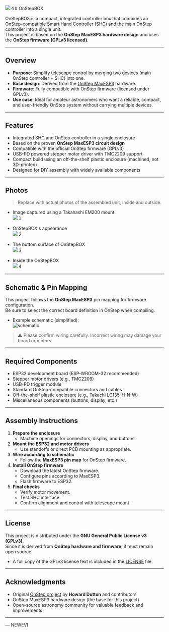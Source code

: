 ![４](https://github.com/user-attachments/assets/b5356926-2887-492b-bf77-f7f510afd9e3)# OnStepBOX

OnStepBOX is a compact, integrated controller box that combines an OnStep-compatible Smart Hand Controller (SHC) and the main OnStep controller into a single unit.  
This project is based on the **OnStep MaxESP3 hardware design** and uses the **OnStep firmware (GPLv3 licensed)**.  

---

## Overview

- **Purpose**: Simplify telescope control by merging two devices (main OnStep controller + SHC) into one.  
- **Base design**: Derived from the [OnStep MaxESP3](https://onstep.groups.io/g/main/wiki/MaxESP3) hardware.  
- **Firmware**: Fully compatible with OnStep firmware (licensed under GPLv3).  
- **Use case**: Ideal for amateur astronomers who want a reliable, compact, and user-friendly OnStep system without carrying multiple devices.  

---

## Features

- Integrated SHC and OnStep controller in a single enclosure  
- Based on the proven **OnStep MaxESP3 circuit design**  
- Compatible with the official OnStep firmware (GPLv3)  
- USB-PD powered stepper motor driver with TMC2209 support  
- Compact build using an off-the-shelf plastic enclosure (machined, not 3D-printed)  
- Designed for DIY assembly with widely available components  

---

## Photos

> Replace with actual photos of the assembled unit, inside and outside.

- Image captured using a Takahashi EM200 mount.  
  ![１](https://github.com/user-attachments/assets/b6eef8e2-6a49-451e-a25b-f3ea39513ce8)


- OnStepBOX's appearance  
  ![２](https://github.com/user-attachments/assets/d4c9ff88-3c86-483d-a861-04df58b4baf9)

- The bottom surface of OnStepBOX  
 ![３](https://github.com/user-attachments/assets/0d02b4d1-f0de-44f6-b6c1-69fcf6772284)


- Inside the OnStepBOX  
  ![４](https://github.com/user-attachments/assets/f67b535e-504f-4364-8aed-e7f253490f6c)


---

## Schematic & Pin Mapping

This project follows the **OnStep MaxESP3** pin mapping for firmware configuration.  
Be sure to select the correct board definition in OnStep when compiling.  

- Example schematic (simplified):  
  ![schematic](docs/images/schematic.png)

> ⚠️ Please confirm wiring carefully. Incorrect wiring may damage your board or motors.

---

## Required Components

- ESP32 development board (ESP-WROOM-32 recommended)  
- Stepper motor drivers (e.g., TMC2209)  
- USB-PD trigger module  
- Standard OnStep-compatible connectors and cables  
- Off-the-shelf plastic enclosure (e.g., Takachi LC135-H-N-W)  
- Miscellaneous components (buttons, display, etc.)  

---

## Assembly Instructions

1. **Prepare the enclosure**  
   - Machine openings for connectors, display, and buttons.  
2. **Mount the ESP32 and motor drivers**  
   - Use standoffs or direct PCB mounting as appropriate.  
3. **Wire according to schematic**  
   - Follow the **MaxESP3 pin map** for OnStep firmware.  
4. **Install OnStep firmware**  
   - Download the latest OnStep firmware.  
   - Configure pins according to MaxESP3.  
   - Flash firmware to ESP32.  
5. **Final checks**  
   - Verify motor movement.  
   - Test SHC interface.  
   - Confirm alignment and control with telescope mount.  

---

## License

This project is distributed under the **GNU General Public License v3 (GPLv3)**.  
Since it is derived from **OnStep hardware and firmware**, it must remain open source.  

- A full copy of the GPLv3 license text is included in the [LICENSE](LICENSE) file.  

---

## Acknowledgments

- Original [OnStep project](https://onstep.groups.io/g/main) by **Howard Dutton** and contributors  
- OnStep MaxESP3 hardware design (the base for this project)  
- Open-source astronomy community for valuable feedback and improvements  

---

— NEWEVI
